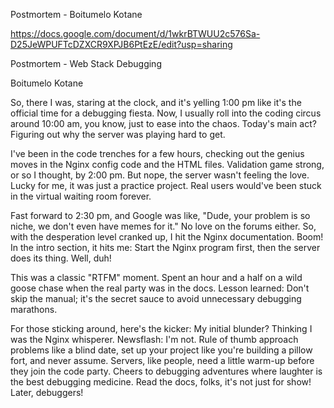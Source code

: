 Postmortem - Boitumelo Kotane 

https://docs.google.com/document/d/1wkrBTWUU2c576Sa-D25JeWPUFTcDZXCR9XPJB6PtEzE/edit?usp=sharing

Postmortem - Web Stack Debugging

Boitumelo Kotane 

So, there I was, staring at the clock, and it's yelling 1:00 pm like it's the official time for a debugging fiesta. Now, I usually roll into the coding circus around 10:00 am, you know, just to ease into the chaos. Today's main act? Figuring out why the server was playing hard to get.

I've been in the code trenches for a few hours, checking out the genius moves in the Nginx config code and the HTML files. Validation game strong, or so I thought, by 2:00 pm. But nope, the server wasn't feeling the love. Lucky for me, it was just a practice project. Real users would've been stuck in the virtual waiting room forever.

Fast forward to 2:30 pm, and Google was like, "Dude, your problem is so niche, we don't even have memes for it." No love on the forums either. So, with the desperation level cranked up, I hit the Nginx documentation. Boom! In the intro section, it hits me: Start the Nginx program first, then the server does its thing. Well, duh!

This was a classic "RTFM" moment. Spent an hour and a half on a wild goose chase when the real party was in the docs. Lesson learned: Don't skip the manual; it's the secret sauce to avoid unnecessary debugging marathons.

For those sticking around, here's the kicker: My initial blunder? Thinking I was the Nginx whisperer. Newsflash: I'm not. Rule of thumb approach problems like a blind date, set up your project like you're building a pillow fort, and never assume. Servers, like people, need a little warm-up before they join the code party. Cheers to debugging adventures where laughter is the best debugging medicine. Read the docs, folks, it's not just for show! Later, debuggers!

